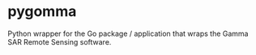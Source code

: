# pygomma
Python wrapper for the Go package / application that wraps the Gamma SAR Remote Sensing software.
